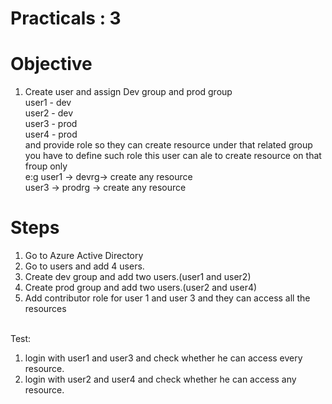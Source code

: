 # Practicals : 3

   # Objective

   1. Create user and assign Dev group and prod group
         <br>user1 - dev
         <br>user2 - dev
         <br>user3 - prod
         <br>user4 - prod
         <br>and provide role so they can create resource under that related group you have to define such role this user can ale to create resource on that froup only
   <br>e:g user1 -> devrg-> create any resource
       <br>user3 -> prodrg -> create any resource


   # Steps
   
   1. Go to Azure Active Directory
   2. Go to users and add 4 users.
   3. Create dev group and add two users.(user1 and user2)
   4. Create prod group and add two users.(user2 and user4)
   5. Add contributor role for user 1 and user 3 and they can access all the resources
   
   <br>
   Test:
   
   1. login with user1 and user3 and check whether he can access every resource.
   2. login with user2 and user4 and check whether he can access any resource.
   
        
  

        
        
